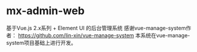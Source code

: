 # mx-admin-web
基于Vue.js 2.x系列 + Element UI 的后台管理系统
感谢vue-manage-system作者：
https://github.com/lin-xin/vue-manage-system
本系统在vue-manage-system项目基础上进行开发。
